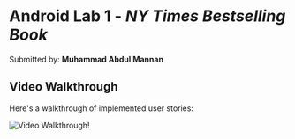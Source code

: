 # Android Lab 1 - *NY Times Bestselling Book*

Submitted by: **Muhammad Abdul Mannan**

## Video Walkthrough

Here's a walkthrough of implemented user stories:

<img src='https://user-images.githubusercontent.com/90267420/217944654-67bf752d-2659-437e-af04-790693293c09.gif' title='Video Walkthrough' width='' alt='Video Walkthrough' />!
